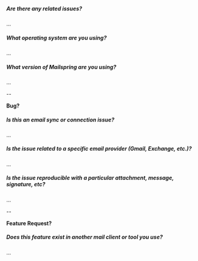 <!--
Thanks for taking the time to file an issue! The Mailspring community uses GitHub issues to coordinate development.

If you have question about Mailspring or a problem with your email account, search the Knowledge Base to see if it's addressed there. If it's not, join our Slack organization and ask the community:

  - http://support.getmailspring.com/hc/en-us/
  - https://join-mailspring-slack.herokuapp.com/

Our team tries to respond to all GitHub issues. To make sure your issue is actionable, try to include the following information:
-->

##### Are there any related issues?

<!-- Try searching for both open and closed issues here: https://github.com/Foundry376/Mailspring/issues?q=is%3Aissue. Keep in mind that email features are often described differently on different platforms. (Conversations == threads, shortcuts == hotkeys, etc.) -->

...

##### What operating system are you using?

...

##### What version of Mailspring are you using?

...

--

**Bug?**

##### Is this an email sync or connection issue?

<!-- If you're having trouble syncing an account, please zip and attach Mailspring's sync
logs to your issue. From the app's menu, choose Developer > Show Mailsync Logs.
The mailsync-**.log files contain very little PII and lots of debug info! -->

...

##### Is the issue related to a specific email provider (Gmail, Exchange, etc.)?

...

##### Is the issue reproducible with a particular attachment, message, signature, etc?

<!-- Try to provide an example as a file attachment or a screenshot. -->

...

--

**Feature Request?**

##### Does this feature exist in another mail client or tool you use?

...
